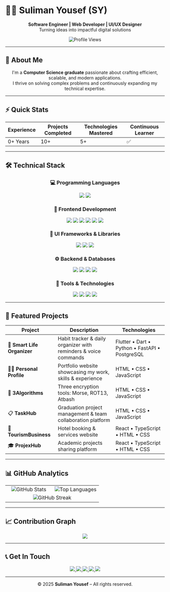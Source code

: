 # 🧑‍💻 Suliman Yousef (SY)

<div align="center">
  
**Software Engineer | Web Developer | UI/UX Designer**  
Turning ideas into impactful digital solutions  

![Profile Views](https://komarev.com/ghpvc/?username=Su03l&label=Profile%20Views&color=0a66c2&style=flat-square)

</div>

---

## 🚀 About Me

<div align="center">

I'm a **Computer Science graduate** passionate about crafting efficient, scalable, and modern applications.  
I thrive on solving complex problems and continuously expanding my technical expertise.

</div>

---

## ⚡ Quick Stats

<div align="center">

| Experience | Projects Completed | Technologies Mastered | Continuous Learner |
|-------------|-------------------|------------------------|--------------------|
| 0+ Years | 10+ | 5+ | ✅ |

</div>

---

## 🛠️ Technical Stack

<div align="center">

### 💻 Programming Languages  
<img src="https://img.shields.io/badge/Python-3776AB?style=for-the-badge&logo=python&logoColor=white"/> 
<img src="https://img.shields.io/badge/Java-007396?style=for-the-badge&logo=java&logoColor=white"/>

### 🎨 Frontend Development  
<img src="https://img.shields.io/badge/HTML5-E34F26?style=for-the-badge&logo=html5&logoColor=white"/> 
<img src="https://img.shields.io/badge/CSS3-1572B6?style=for-the-badge&logo=css3&logoColor=white"/> 
<img src="https://img.shields.io/badge/JavaScript-F7DF1E?style=for-the-badge&logo=javascript&logoColor=black"/> 
<img src="https://img.shields.io/badge/TypeScript-007ACC?style=for-the-badge&logo=typescript&logoColor=white"/> 
<img src="https://img.shields.io/badge/React-20232A?style=for-the-badge&logo=react&logoColor=61DAFB"/> 
<img src="https://img.shields.io/badge/Vite-646CFF?style=for-the-badge&logo=vite&logoColor=white"/>

### 🧩 UI Frameworks & Libraries  
<img src="https://img.shields.io/badge/MUI-007FFF?style=for-the-badge&logo=mui&logoColor=white"/> 
<img src="https://img.shields.io/badge/Shadcn_UI-000000?style=for-the-badge&logo=shadcnui&logoColor=white"/> 
<img src="https://img.shields.io/badge/Tailwind_CSS-06B6D4?style=for-the-badge&logo=tailwindcss&logoColor=white"/>

### ⚙️ Backend & Databases  
<img src="https://img.shields.io/badge/Node.js-339933?style=for-the-badge&logo=nodedotjs&logoColor=white"/> 
<img src="https://img.shields.io/badge/Express.js-000000?style=for-the-badge&logo=express&logoColor=white"/> 
<img src="https://img.shields.io/badge/NestJS-E0234E?style=for-the-badge&logo=nestjs&logoColor=white"/> 
<img src="https://img.shields.io/badge/PostgreSQL-316192?style=for-the-badge&logo=postgresql&logoColor=white"/>

### 🧰 Tools & Technologies  
<img src="https://img.shields.io/badge/Git-F05032?style=for-the-badge&logo=git&logoColor=white"/> 
<img src="https://img.shields.io/badge/GitHub-181717?style=for-the-badge&logo=github&logoColor=white"/> 
<img src="https://img.shields.io/badge/Docker-2496ED?style=for-the-badge&logo=docker&logoColor=white"/> 
<img src="https://img.shields.io/badge/RESTful_APIs-009688?style=for-the-badge&logo=api&logoColor=white"/>

</div>

---

## 💼 Featured Projects

<div align="center">

| Project | Description | Technologies |
|----------|--------------|---------------|
| 🤖 **Smart Life Organizer** | Habit tracker & daily organizer with reminders & voice commands | Flutter • Dart • Python • FastAPI • PostgreSQL |
| 👨‍💻 **Personal Profile** | Portfolio website showcasing my work, skills & experience | HTML • CSS • JavaScript |
| 🔐 **3Algorithms** | Three encryption tools: Morse, ROT13, Atbash | HTML • CSS • JavaScript |
| 📋 **TaskHub** | Graduation project management & team collaboration platform | HTML • CSS • JavaScript |
| 🏨 **TourismBusiness** | Hotel booking & services website | React • TypeScript • HTML • CSS |
| 🎓 **ProjexHub** | Academic projects sharing platform | React • TypeScript • HTML • CSS |

</div>

---

## 📊 GitHub Analytics

<div align="center">

<table width="100%">
<tr>
<td align="center" width="50%">
<img src="https://github-readme-stats.vercel.app/api?username=Su03l&show_icons=true&theme=github_dark&hide_border=true" alt="GitHub Stats"/>
</td>
<td align="center" width="50%">
<img src="https://github-readme-stats.vercel.app/api/top-langs/?username=Su03l&layout=compact&theme=github_dark&hide_border=true" alt="Top Languages"/>
</td>
</tr>
<tr>
<td colspan="2" align="center">
<img src="https://github-readme-streak-stats.herokuapp.com/?user=Su03l&theme=github-dark-blue&hide_border=true" alt="GitHub Streak"/>
</td>
</tr>
</table>

</div>

---

## 📈 Contribution Graph

<div align="center">

<img src="https://github-readme-activity-graph.vercel.app/graph?username=Su03l&bg_color=0d1117&color=58a6ff&line=1f6feb&point=ffffff&area=true&hide_border=true"/>

</div>

---

## 📞 Get In Touch

<div align="center">

<a href="mailto:sulimany662@gmail.com">
<img src="https://img.shields.io/badge/Email-sulimany662@gmail.com-D14836?style=for-the-badge&logo=gmail&logoColor=white"/>
</a>
<a href="https://www.linkedin.com/in/suliaman-yousef">
<img src="https://img.shields.io/badge/LinkedIn-Suliaman_Yousef-0a66c2?style=for-the-badge&logo=linkedin&logoColor=white"/>
</a>
<a href="https://twitter.com/Su05l">
<img src="https://img.shields.io/badge/Twitter-@Su05l-1DA1F2?style=for-the-badge&logo=twitter&logoColor=white"/>
</a>
<a href="https://wa.me/966590128804">
<img src="https://img.shields.io/badge/WhatsApp-+966590128804-25D366?style=for-the-badge&logo=whatsapp&logoColor=white"/>
</a>
<a href="https://t.me/Su05l">
<img src="https://img.shields.io/badge/Telegram-@Su05l-0088cc?style=for-the-badge&logo=telegram&logoColor=white"/>
</a>

</div>

---

<div align="center">

© 2025 **Suliman Yousef** – All rights reserved.

</div>
